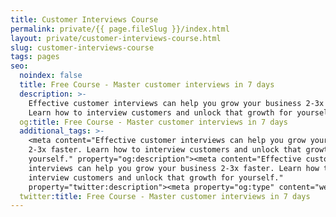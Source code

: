 ```yaml
---
title: Customer Interviews Course
permalink: private/{{ page.fileSlug }}/index.html
layout: private/customer-interviews-course.html
slug: customer-interviews-course
tags: pages
seo:
  noindex: false
  title: Free Course - Master customer interviews in 7 days
  description: >-
    Effective customer interviews can help you grow your business 2-3x faster.
    Learn how to interview customers and unlock that growth for yourself.
  og:title: Free Course - Master customer interviews in 7 days
  additional_tags: >-
    <meta content="Effective customer interviews can help you grow your business
    2-3x faster. Learn how to interview customers and unlock that growth for
    yourself." property="og:description"><meta content="Effective customer
    interviews can help you grow your business 2-3x faster. Learn how to
    interview customers and unlock that growth for yourself."
    property="twitter:description"><meta property="og:type" content="website">
  twitter:title: Free Course - Master customer interviews in 7 days
---
```




